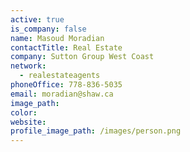 ```yaml
---
active: true
is_company: false
name: Masoud Moradian
contactTitle: Real Estate
company: Sutton Group West Coast
network:
  - realestateagents
phoneOffice: 778-836-5035
email: moradian@shaw.ca
image_path:
color:
website:
profile_image_path: /images/person.png
---
```

